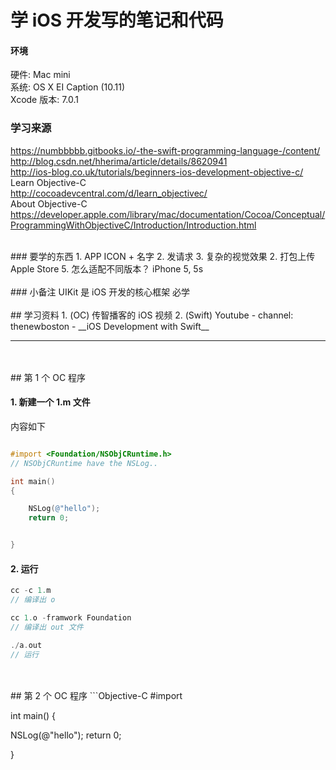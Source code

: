 # 学 iOS 开发写的笔记和代码
#### 环境 
硬件:  Mac mini  
系统:  OS X EI Caption (10.11)  
Xcode 版本:  7.0.1  


### 学习来源

https://numbbbbb.gitbooks.io/-the-swift-programming-language-/content/   
http://blog.csdn.net/hherima/article/details/8620941    
http://ios-blog.co.uk/tutorials/beginners-ios-development-objective-c/   
Learn Objective-C  
http://cocoadevcentral.com/d/learn_objectivec/    
About Objective-C  
https://developer.apple.com/library/mac/documentation/Cocoa/Conceptual/ProgrammingWithObjectiveC/Introduction/Introduction.html  


<br/>
### 要学的东西
1. APP ICON + 名字
2. 发请求
3. 复杂的视觉效果
2. 打包上传Apple Store
5. 怎么适配不同版本？ iPhone 5, 5s



<br/>
<br/>
### 小备注
UIKit 是 iOS 开发的核心框架  必学  


<br/>
<br/>
## 学习资料
1. (OC) 传智播客的 iOS 视频
2. (Swift) Youtube -  channel: thenewboston - __iOS Development with Swift__



---



<br/>
<br/>
## 第 1 个 OC 程序

#### 1. 新建一个 1.m 文件

内容如下
```Objective-C

#import <Foundation/NSObjCRuntime.h>
// NSObjCRuntime have the NSLog..

int main()
{

    NSLog(@"hello");
    return 0;


}
```

#### 2. 运行

```Objective-C
cc -c 1.m
// 编译出 o

cc 1.o -framwork Foundation
// 编译出 out 文件

./a.out
// 运行
```





<br/>
<br/>
## 第 2 个 OC 程序
```Objective-C
#import <Foundation.h>

int main()
{

NSLog(@"hello");
return 0;

}
```














